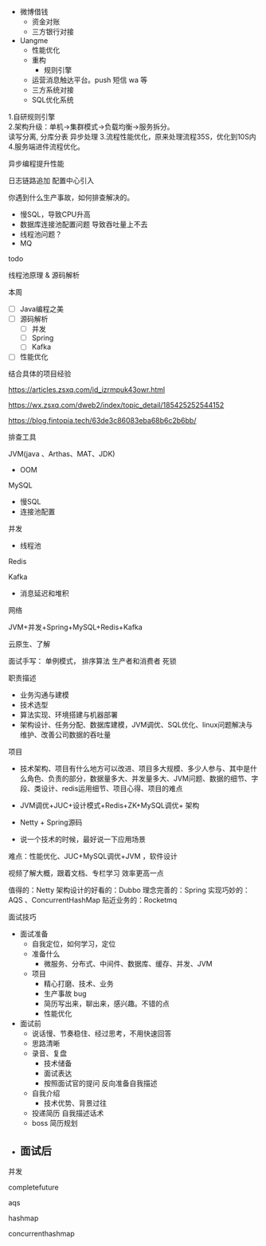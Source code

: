 - 微博借钱
  - 资金对账
  - 三方银行对接
- Uangme
  - 性能优化
  - 重构
    - 规则引擎
  - 运营消息触达平台。push 短信 wa  等 
  - 三方系统对接 
  - SQL优化系统



1.自研规则引擎  
2.架构升级：单机->集群模式->负载均衡->服务拆分。  
  读写分离, 分库分表
  异步处理 
3.流程性能优化，原来处理流程35S，优化到10S内 
4.服务端进件流程优化。


异步编程提升性能

日志链路追加
配置中心引入

你遇到什么生产事故，如何排查解决的。

- 慢SQL，导致CPU升高
- 数据库连接池配置问题 导致吞吐量上不去
- 线程池问题？
- MQ



todo

线程池原理 & 源码解析

本周

- [ ] Java编程之美  
- [ ] 源码解析
  - [ ] 并发
  - [ ] Spring
  - [ ] Kafka
- [ ] 性能优化

结合具体的项目经验

https://articles.zsxq.com/id_izrmpuk43owr.html

https://wx.zsxq.com/dweb2/index/topic_detail/185425252544152

https://blog.fintopia.tech/63de3c86083eba68b6c2b6bb/



排查工具

JVM(java 、Arthas、MAT、JDK)

- OOM

MySQL

- 慢SQL
- 连接池配置

并发

- 线程池

Redis

Kafka

- 消息延迟和堆积

网络



JVM+并发+Spring+MySQL+Redis+Kafka



云原生、了解





面试手写：
	单例模式，
	排序算法
	生产者和消费者
	死锁







职责描述

- 业务沟通与建模
- 技术选型
- 算法实现、环境搭建与机器部署
- 架构设计、任务分配、数据库建模，JVM调优、SQL优化、linux问题解决与维护、改善公司数据的吞吐量

项目

- 技术架构、项目有什么地方可以改进、项目多大规模、多少人参与、其中是什么角色、负责的部分，数据量多大、并发量多大、JVM问题、数据的细节、字段、类设计、redis运用细节、项目心得、项目的难点
- JVM调优+JUC+设计模式+Redis+ZK+MySQL调优+  架构
- Netty + Spring源码



- 说一个技术的时候，最好说一下应用场景

难点：性能优化、JUC+MySQL调优+JVM ，软件设计



视频了解大概，跟着文档、专栏学习 效率更高一点



值得的：Netty
架构设计的好看的：Dubbo
理念完善的：Spring
实现巧妙的：AQS 、ConcurrentHashMap
贴近业务的：Rocketmq 





面试技巧

- 面试准备
  - 自我定位，如何学习，定位
  - 准备什么
    - 微服务、分布式、中间件、数据库、缓存、并发、JVM
  - 项目
    - 精心打磨、技术、业务
    - 生产事故 bug 
    - 简历写出来，聊出来，感兴趣。不错的点
    - 性能优化
- 面试前
  - 说话慢、节奏稳住、经过思考，不用快速回答
  - 思路清晰
  - 录音、复盘
    - 技术储备
    - 面试表达
    - 按照面试官的提问 反向准备自我描述
  - 自我介绍
    - 技术优势、背景过往
  - 投递简历 自我描述话术
  - boss 简历规划 
- 面试后
  - 



并发 

completefuture

aqs

hashmap

concurrenthashmap

